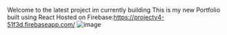 Welcome to the latest project im currently building
This is my new Portfolio built using React 
Hosted on Firebase:https://projectv4-51f3d.firebaseapp.com/
![image](https://github.com/bngcwayi/react_portfolio/assets/122809309/e6b9dcce-3c15-4af7-bf6b-f11fc4ba44e8)





